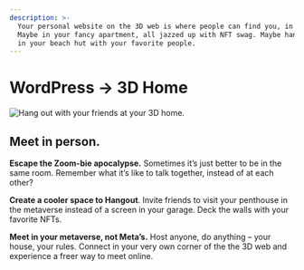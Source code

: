 ```yaml
---
description: >-
  Your personal website on the 3D web is where people can find you, in person.
  Maybe in your fancy apartment, all jazzed up with NFT swag. Maybe hanging out
  in your beach hut with your favorite people.
---
```


# WordPress → 3D Home

![Hang out with your friends at your 3D home.](<../.gitbook/assets/Home\_01 (1) (1).png>)

## Meet in person.

**Escape the Zoom-bie apocalypse.** Sometimes it’s just better to be in the same room. Remember what it’s like to talk together, instead of at each other?

**Create a cooler space to Hangout**. Invite friends to visit your penthouse in the metaverse instead of a screen in your garage. Deck the walls with your favorite NFTs.

**Meet in your metaverse, not Meta’s.** Host anyone, do anything – your house, your rules. Connect in your very own corner of the the 3D web and experience a freer way to meet online.

